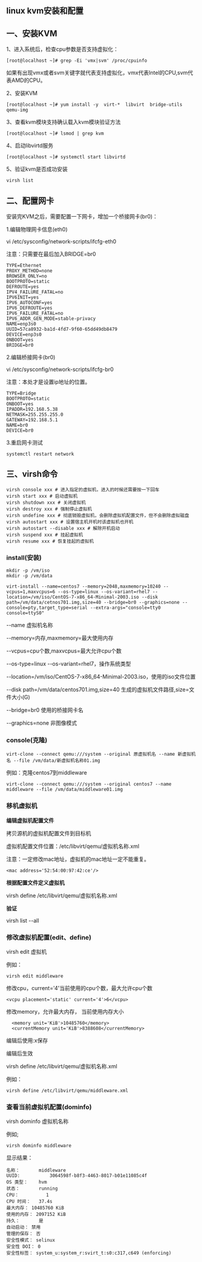 ## linux kvm安装和配置

## 一、安装KVM

1、进入系统后，检查cpu参数是否支持虚拟化：

```
[root@localhost ~]# grep -Ei 'vmx|svm' /proc/cpuinfo
```

如果有出现vmx或者svm关键字就代表支持虚拟化，vmx代表Intel的CPU,svm代表AMD的CPU。

2、安装KVM

```
[root@localhost ~]# yum install -y  virt-*  libvirt  bridge-utils qemu-img
```

3、查看kvm模块支持确认载入kvm模块验证方法

```
[root@localhost ~]# lsmod | grep kvm
```

4、启动libvirtd服务

```
[root@localhost ~]# systemctl start libvirtd
```

5、验证kvm是否成功安装

```
virsh list
```

## 二、配置网卡

安装完KVM之后，需要配置一下网卡，增加一个桥接网卡(br0)：

1.编辑物理网卡信息(eth0)

vi /etc/sysconfig/network-scripts/ifcfg-eth0

注意：只需要在最后加入BRIDGE=br0

```
TYPE=Ethernet
PROXY_METHOD=none
BROWSER_ONLY=no
BOOTPROTO=static
DEFROUTE=yes
IPV4_FAILURE_FATAL=no
IPV6INIT=yes
IPV6_AUTOCONF=yes
IPV6_DEFROUTE=yes
IPV6_FAILURE_FATAL=no
IPV6_ADDR_GEN_MODE=stable-privacy
NAME=enp3s0
UUID=57ca8932-ba1d-4fd7-9f60-65dd49db8479
DEVICE=enp3s0
ONBOOT=yes
BRIDGE=br0
```

2.编辑桥接网卡(br0)

vi /etc/sysconfig/network-scripts/ifcfg-br0

注意：本处才是设置ip地址的位置。

```
TYPE=Bridge
BOOTPROTO=static
ONBOOT=yes
IPADDR=192.168.5.38
NETMASK=255.255.255.0
GATEWAY=192.168.5.1
NAME=br0
DEVICE=br0
```

3.重启网卡测试

```
systemctl restart network
```

## 三、virsh命令

```
virsh console xxx # 进入指定的虚拟机，进入的时候还需要按一下回车
virsh start xxx # 启动虚拟机
virsh shutdown xxx # 关闭虚拟机
virsh destroy xxx # 强制停止虚拟机
virsh undefine xxx # 彻底销毁虚拟机，会删除虚拟机配置文件，但不会删除虚拟磁盘
virsh autostart xxx # 设置宿主机开机时该虚拟机也开机
virsh autostart --disable xxx # 解除开机启动
virsh suspend xxx # 挂起虚拟机
virsh resume xxx # 恢复挂起的虚拟机
```

### install(安装)

```
mkdir -p /vm/iso
mkdir -p /vm/data

virt-install --name=centos7 --memory=2048,maxmemory=10240 --vcpus=1,maxvcpus=6 --os-type=linux --os-variant=rhel7 --location=/vm/iso/CentOS-7-x86_64-Minimal-2003.iso --disk path=/vm/data/cetnos701.img,size=40 --bridge=br0 --graphics=none --console=pty,target_type=serial --extra-args="console=tty0 console=ttyS0"
```

--name 虚拟机名称

--memory=内存,maxmemory=最大使用内存

--vcpus=cpu个数,maxvcpus=最大允许cpu个数

--os-type=linux --os-variant=rhel7，操作系统类型

--location=/vm/iso/CentOS-7-x86_64-Minimal-2003.iso，使用的iso文件位置

--disk path=/vm/data/centos701.img,size=40 生成的虚拟机文件路径,size=文件大小(G)

--bridge=br0 使用的桥接网卡名

--graphics=none 非图像模式



### console(克隆)

```
virt-clone --connect qemu:///system --original 原虚拟机名 --name 新虚拟机名 --file /vm/data/新虚拟机名称01.img
```

例如：克隆centos7到middleware

```
virt-clone --connect qemu:///system --original centos7 --name middleware --file /vm/data/middleware01.img
```



### 移机虚拟机

**编辑虚拟机配置文件**

拷贝源机的虚拟机配置文件到目标机

虚拟机配置文件位置：/etc/libvirt/qemu/虚拟机名称.xml

注意：一定修改mac地址，虚拟机的mac地址一定不能重复。

```
<mac address='52:54:00:97:42:ce'/>
```

**根据配置文件定义虚拟机**

virsh define /etc/libvirt/qemu/虚拟机名称.xml

**验证**

virsh list --all



### 修改虚拟机配置(edit、define)

virsh edit 虚拟机

例如：

```
virsh edit middleware
```

修改cpu，current='4'当前使用的cpu个数，<vcpu>最大允许cpu个数</vcpu>

```
<vcpu placement='static' current='4'>6</vcpu>
```

修改memory，<memory unit='KiB'>允许最大内存</memory>，  <currentMemory unit='KiB'>当前使用内存大小</currentMemory>

```
  <memory unit='KiB'>10485760</memory>
  <currentMemory unit='KiB'>8388608</currentMemory>
```

编辑后使用:x保存



编辑后生效

virsh define /etc/libvirt/qemu/虚拟机名称.xml

例如：

```
virsh define /etc/libvirt/qemu/middleware.xml
```



### 查看当前虚拟机配置(dominfo)

virsh dominfo 虚拟机名称

例如;

```
virsh dominfo middleware
```

显示结果：

```
名称：       middleware
UUID:           3064598f-b8f3-4463-8017-b01e11085c4f
OS 类型：    hvm
状态：       running
CPU：          1
CPU 时间：   37.4s
最大内存： 10485760 KiB
使用的内存： 2097152 KiB
持久：       是
自动启动： 禁用
管理的保存： 否
安全性模式： selinux
安全性 DOI： 0
安全性标签： system_u:system_r:svirt_t:s0:c317,c649 (enforcing)

```

